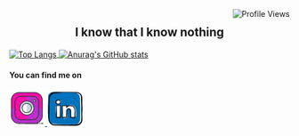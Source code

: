 <img src="https://komarev.com/ghpvc/?username=Ron-Chang&label=PROFILE+VIEWS" alt="Profile Views" align="right">
<h2 align="center"> I know that I know nothing </h2>

<a href="https://github-readme-stats.vercel.app/api?username=Ron-Chang&show_icons=true&theme=gruvbox&custom_title=RON">
  <img alt="Top Langs"align="center" src="https://github-readme-stats.vercel.app/api?username=Ron-Chang&show_icons=true&theme=gruvbox&custom_title=RON" height="190"/>
</a>
<a href="https://github-readme-stats.vercel.app/api/top-langs/?username=Ron-Chang&langs_count=8&theme=gruvbox">
<img alt="Anurag's GitHub stats" align="center" src="https://github-readme-stats.vercel.app/api/top-langs/?username=Ron-Chang&langs_count=8&theme=gruvbox&layout=compact" height="190"/>
</a>

<h4 align="left"> You can find me on </h2>
<a href="https://www.instagram.com/highlupin/">
  <img alt="Instagram" src="img/instagram.png" />
</a>
<a href="https://www.linkedin.com/in/Ron-Hsien-Chang/">
  <img alt="LinkedIn" src="img/linkin.png" />
</a>
